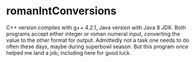 # romanIntConversions
C++ version compiles with g++ 4.2.1, Java version with Java 8 JDK.  Both programs accept either integer or roman numeral input, 
converting the value to the other format for output.  Admittedly not a task one needs to do often these days, maybe during 
superbowl season. But this program once helped me land a job, including here for good luck.
